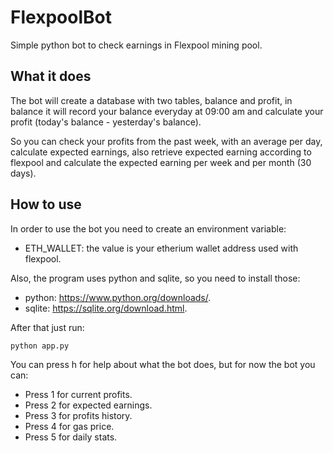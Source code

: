 # FlexpoolBot
Simple python bot to check earnings in Flexpool mining pool.

## What it does
The bot will create a database with two tables, balance and profit, in balance it will record your balance everyday at 09:00 am and calculate your profit (today's balance - yesterday's balance).

So you can check your profits from the past week, with an average per day, calculate expected earnings, also retrieve expected earning according to flexpool and calculate the expected earning per week and per month (30 days).

## How to use
In order to use the bot you need to create an environment variable:
   * ETH_WALLET: the value is your etherium wallet address used with flexpool.

Also, the program uses python and sqlite, so you need to install those:
   * python: https://www.python.org/downloads/.
   * sqlite: https://sqlite.org/download.html.

After that just run:
```
python app.py
```
You can press h for help about what the bot does, but for now the bot you can:
 * Press 1 for current profits.
 * Press 2 for expected earnings.
 * Press 3 for profits history.
 * Press 4 for gas price.
 * Press 5 for daily stats.

